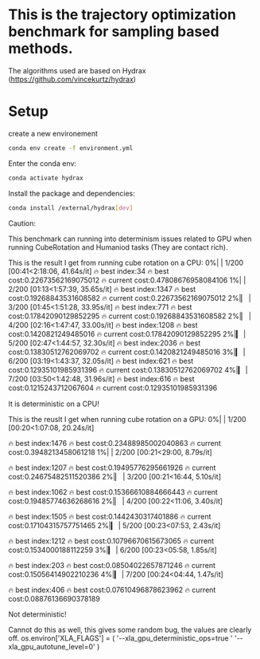# This is the trajectory optimization benchmark for sampling based methods. 
The algorithms used are based on Hydrax (https://github.com/vincekurtz/hydrax)

# Setup

create a new environement 
```bash
conda env create -f environment.yml
```

Enter the conda env:

```bash
conda activate hydrax
```


Install the package and dependencies:

```bash
conda install /external/hydrax[dev]
```

Caution:

This benchmark can running into determinism issues related to GPU when running CubeRotation and Humaniod tasks (They are contact rich).

This is the result I get from running cube rotation on a CPU:
  0%|          | 1/200 [00:41<2:18:06, 41.64s/it]
🔥 best index:34 
🔥 best cost:0.22673562169075012 
🔥 current cost:0.47808676958084106 
  1%|          | 2/200 [01:13<1:57:39, 35.65s/it]
🔥 best index:1347 
🔥 best cost:0.19268843531608582 
🔥 current cost:0.22673562169075012 
  2%|▏         | 3/200 [01:45<1:51:28, 33.95s/it]
🔥 best index:771 
🔥 best cost:0.17842090129852295 
🔥 current cost:0.19268843531608582 
  2%|▏         | 4/200 [02:16<1:47:47, 33.00s/it]
🔥 best index:1208 
🔥 best cost:0.1420821249485016 
🔥 current cost:0.17842090129852295 
  2%|▎         | 5/200 [02:47<1:44:57, 32.30s/it]
🔥 best index:2036 
🔥 best cost:0.13830512762069702 
🔥 current cost:0.1420821249485016 
  3%|▎         | 6/200 [03:19<1:43:37, 32.05s/it]
🔥 best index:621 
🔥 best cost:0.12935101985931396 
🔥 current cost:0.13830512762069702 
  4%|▎         | 7/200 [03:50<1:42:48, 31.96s/it]
🔥 best index:616 
🔥 best cost:0.1215243712067604 
🔥 current cost:0.12935101985931396 

It is deterministic on a CPU!

This is the reuslt I get when running cube rotation on a GPU:
  0%|          | 1/200 [00:20<1:07:08, 20.24s/it]



🔥 best index:1476 
🔥 best cost:0.23488985002040863 
🔥 current cost:0.3948213458061218 
  1%|          | 2/200 [00:21<29:00,  8.79s/it]  



🔥 best index:1207 
🔥 best cost:0.19495776295661926 
🔥 current cost:0.24675482511520386 
  2%|▏         | 3/200 [00:21<16:44,  5.10s/it]



🔥 best index:1062 
🔥 best cost:0.15366610884666443 
🔥 current cost:0.19485774636268616 
  2%|▏         | 4/200 [00:22<11:06,  3.40s/it]



🔥 best index:1505 
🔥 best cost:0.1442430317401886 
🔥 current cost:0.17104315757751465 
  2%|▎         | 5/200 [00:23<07:53,  2.43s/it]



🔥 best index:1212 
🔥 best cost:0.10796670615673065 
🔥 current cost:0.1534000188112259 
  3%|▎         | 6/200 [00:23<05:58,  1.85s/it]



🔥 best index:203 
🔥 best cost:0.08504022657871246 
🔥 current cost:0.15056414902210236 
  4%|▎         | 7/200 [00:24<04:44,  1.47s/it]



🔥 best index:406 
🔥 best cost:0.07610496878623962 
🔥 current cost:0.08876136690378189 

Not deterministic!

Cannot do this as well, this gives some random bug, the values are clearly off.
os.environ['XLA_FLAGS'] = (
    '--xla_gpu_deterministic_ops=true '
    '--xla_gpu_autotune_level=0' 
)

